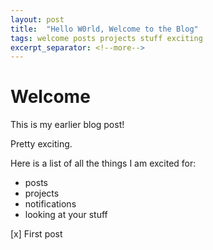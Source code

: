 ```yaml
---
layout: post
title:  "Hello W0rld, Welcome to the Blog"
tags: welcome posts projects stuff exciting
excerpt_separator: <!--more-->
---
```


# Welcome

This is my earlier blog post!

Pretty exciting.

<!--more-->

Here is a list of all the things I am excited for:
- posts
- projects
- notifications
- looking at your stuff


[x] First post